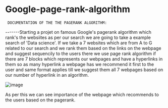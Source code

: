 # Google-page-rank-algorithm
     DOCUMENTATION OF THE THE PAGERANK ALGORITHM:

-------Starting a projet on famous Google's pagerank algorithm which rank's the websiites as per our search we are going to take a example search of 'Data science'.
If we take a 7 websites which are from A to G related to our search and we rank them based on the links on the webpage and suggest sequencily to the users there we use page rank algorithm if there are 7 blocks
which represents our webpages and have a hyperlinks in them so as  many hyperlink a webpage has we recommend it first to the user and same format applies till we suggest them all 7 webpages based on our number of hyperlink in an algorithm.

![image](https://github.com/user-attachments/assets/7ddce9f5-127f-4581-9b08-b75c6e6121ff)

As per this we can see importance of the webpage which recommends to the users based on the pagerank.





